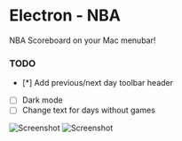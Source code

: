 # Electron - NBA

NBA Scoreboard on your Mac menubar!

### TODO
* [*] Add previous/next day toolbar header
* [ ] Dark mode
* [ ] Change text for days without games

![Screenshot](https://user-images.githubusercontent.com/19740119/52896883-5b1b9a80-3193-11e9-81b4-e2fa9a79fd6e.png)
![Screenshot](https://user-images.githubusercontent.com/19740119/52896890-653d9900-3193-11e9-9e61-e3ec31be2695.png)